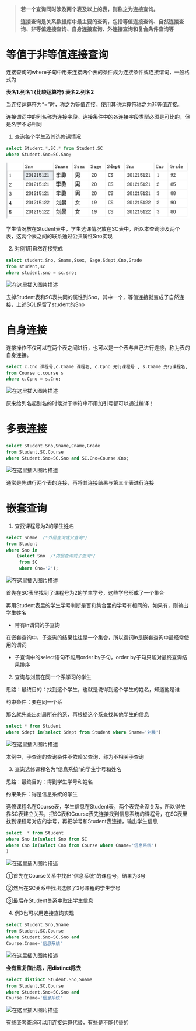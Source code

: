 >**若一个查询同时涉及两个表及以上的表，则称之为连接查询。**
>
>**连接查询是关系数据库中最主要的查询，包括等值连接查询、自然连接查询、非等值连接查询、自身连接查询、外连接查询和复合条件查询等**

# 等值于非等值连接查询

连接查询的where子句中用来连接两个表的条件成为连接条件或连接谓词，一般格式为

**表名1.列名1 {比较运算符} 表名2.列名2**

当连接运算符为“=”时，称之为等值连接。使用其他运算符称之为非等值连接。

连接谓词中的列名称为连接字段。连接条件中的各连接字段类型必须是可比的，但是名字不必相同

1. 查询每个学生及其选修课情况

```sql
select Student.*,SC.* from Student,SC 
where Student.Sno=SC.Sno;
```

![image-20191218175944473](连接查询.assets/image-20191218175944473.png)

学生情况放在Student表中，学生选课情况放在SC表中，所以本查询涉及两个表，这两个表之间的联系通过公共属性Sno实现

2. 对例1用自然连接完成

```sql
select student.Sno, Sname,Ssex, Sage,Sdept,Cno,Grade
from student,sc
where student.sno = sc.sno;
```

![在这里插入图片描述](https://img-blog.csdnimg.cn/20191218204124553.png)



去掉Student表和SC表共同的属性列Sno，其中一个，等值连接就变成了自然连接，上述SQL保留了student的Sno

# 自身连接

连接操作不仅可以在两个表之间进行，也可以是一个表与自己进行连接，称为表的自身连接。

```sql
select c.Cno 课程号,c.Cname 课程名, c.Cpno 先行课程号 , s.Cname 先行课程名, s.Cpno 间接先行课程号
from Course c,course s 
where c.Cpno = s.Cno;
```

![在这里插入图片描述](https://img-blog.csdnimg.cn/20191218204533136.png)

原来给列名起别名的时候对于字符串不用加引号都可以通过编译！

# 多表连接

```sql
select Student.Sno,Sname,Cname,Grade 
from Student,SC,Course
where Student.Sno=SC.Sno and SC.Cno=Course.Cno;
```

![在这里插入图片描述](https://img-blog.csdnimg.cn/20191218205033412.png)

通常是先进行两个表的连接，再将其连接结果与第三个表进行连接

# 嵌套查询

1. 查找课程号为2的学生姓名

```sql
select Sname  /*外层查询或父查询*/
from Student
where Sno in
    (select Sno  /*内层查询或子查询*/
     from SC
     where Cno='2');  
```

![在这里插入图片描述](https://img-blog.csdnimg.cn/20191218205811576.png)

首先在SC表里找到了课程号为2的学生学号，这些学号形成了一个集合

再用Student表里的学生学号判断是否和集合里的学号有相同的，如果有，则输出学生姓名

- 带有in谓词的子查询

在嵌套查询中，子查询的结果往往是一个集合，所以谓词in是嵌套查询中最经常使用的谓词

- 子查询中的select语句不能用order by子句，order by子句只能对最终查询结果排序



2. 查询与刘晨在同一个系学习的学生

思路：最终目的：找到这个学生，也就是说得到这个学生的姓名，知道他是谁

约束条件：要在同一个系

那么就先查出刘晨所在的系，再根据这个系查找其他学生的信息

```sql
select * from Student 
where Sdept in(select Sdept from Student where Sname='刘晨')
```

![在这里插入图片描述](https://img-blog.csdnimg.cn/20191218210854122.png)

本例中，子查询的查询条件不依赖父查询，称为不相关子查询



3. 查询选修课程名为“信息系统”的学生学号和姓名

思路：最终目的：得到学生学号和姓名

约束条件：得是信息系统的学生

选修课程名在Course表，学生信息在Student表，两个表完全没关系，所以得依靠SC表建立关系，把SC表和Course表先连接找到信息系统的课程号，在SC表里找到课程号对应的学号，再把学号和Student表连接，输出学生信息

```sql
select  * from Student 
where Sno in(select Sno from SC 
where Cno in(select Cno from Course where Cname='信息系统')
)
```

![在这里插入图片描述](https://img-blog.csdnimg.cn/20191218212116995.png)

①首先在Course关系中找出“信息系统”的课程号，结果为3号

②然后在SC关系中找出选修了3号课程的学生学号

③最后在Student关系中取出学生信息



4. 例3也可以用连接查询实现

```sql
select Student.Sno,Sname 
from Student,SC,Course
where Student.Sno=SC.Sno and
Course.Cname='信息系统'
```

![在这里插入图片描述](https://img-blog.csdnimg.cn/2019121821270849.png)

**会有重复值出现，用distinct除去**

```sql
select distinct Student.Sno,Sname 
from Student,SC,Course
where Student.Sno=SC.Sno and
Course.Cname='信息系统'
```

![在这里插入图片描述](https://img-blog.csdnimg.cn/20191218212116995.png)

有些嵌套查询可以用连接运算代替，有些是不能代替的